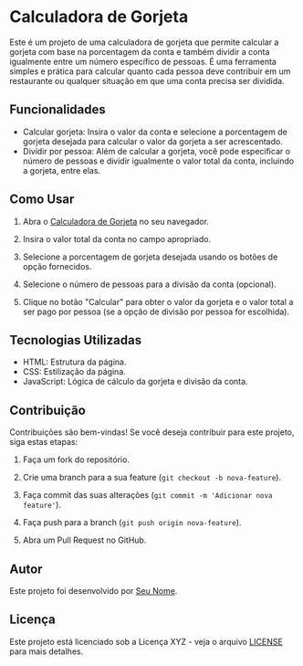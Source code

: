# Calculadora de Gorjeta

Este é um projeto de uma calculadora de gorjeta que permite calcular a gorjeta com base na porcentagem da conta e também dividir a conta igualmente entre um número específico de pessoas. É uma ferramenta simples e prática para calcular quanto cada pessoa deve contribuir em um restaurante ou qualquer situação em que uma conta precisa ser dividida.

## Funcionalidades

- Calcular gorjeta: Insira o valor da conta e selecione a porcentagem de gorjeta desejada para calcular o valor da gorjeta a ser acrescentado.
- Dividir por pessoa: Além de calcular a gorjeta, você pode especificar o número de pessoas e dividir igualmente o valor total da conta, incluindo a gorjeta, entre elas.

## Como Usar

1. Abra o [Calculadora de Gorjeta](https://github.com/Yan-pi/tipcalculator) no seu navegador.

2. Insira o valor total da conta no campo apropriado.

3. Selecione a porcentagem de gorjeta desejada usando os botões de opção fornecidos.

4. Selecione o número de pessoas para a divisão da conta (opcional).

5. Clique no botão "Calcular" para obter o valor da gorjeta e o valor total a ser pago por pessoa (se a opção de divisão por pessoa for escolhida).

## Tecnologias Utilizadas

- HTML: Estrutura da página.
- CSS: Estilização da página.
- JavaScript: Lógica de cálculo da gorjeta e divisão da conta.

## Contribuição

Contribuições são bem-vindas! Se você deseja contribuir para este projeto, siga estas etapas:

1. Faça um fork do repositório.

2. Crie uma branch para a sua feature (`git checkout -b nova-feature`).

3. Faça commit das suas alterações (`git commit -m 'Adicionar nova feature'`).

4. Faça push para a branch (`git push origin nova-feature`).

5. Abra um Pull Request no GitHub.

## Autor

Este projeto foi desenvolvido por [Seu Nome](https://github.com/SeuNome).

## Licença

Este projeto está licenciado sob a Licença XYZ - veja o arquivo [LICENSE](LICENSE) para mais detalhes.
